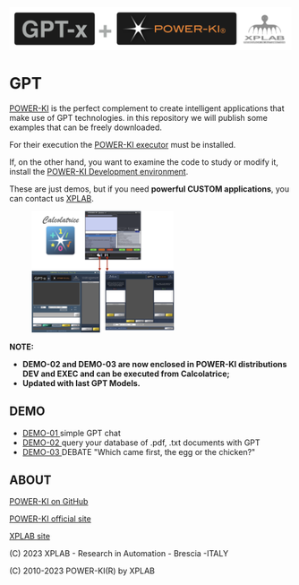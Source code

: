 ![image](GPT+PWK.png )
# GPT
<a href="http://www.power-ki.com">POWER-KI</a> is the perfect complement to create intelligent applications that make use of GPT technologies.
in this repository we will publish some examples that can be freely downloaded.

For their execution the <a href="https://github.com/POWER-KI/POWER-KI/raw/master/INSTALL-PACKAGE/Setup_PWK-EXC_PUB01.msi" download> POWER-KI executor</a> must be installed. 

If, on the other hand, you want to examine the code to study or modify it, install the  <a href="https://github.com/POWER-KI/POWER-KI/raw/master/INSTALL-PACKAGE/Setup_POWER-KI_PUB01.msi" download> POWER-KI Development environment</a>.

These are just demos, but if you need <b>powerful CUSTOM applications</b>, you can contact us <a href="http://xplab.net/CONTACTS_EN.html"> XPLAB</a>.

<figure>
    <img src="CalcGPT.png" width="60%">    
</figure>

<b>NOTE: 
* DEMO-02 and DEMO-03 are now enclosed in POWER-KI distributions DEV and EXEC and can be executed from Calcolatrice;
* Updated with last GPT Models. </b>


## DEMO

*  <a href="https://github.com/POWER-KI/GPT/tree/main/DEMO-01"> DEMO-01 </a>  simple GPT chat
*  <a href="https://github.com/POWER-KI/GPT/tree/main/DEMO-02"> DEMO-02 </a>  query your database of .pdf, .txt documents with GPT 
*  <a href="https://github.com/POWER-KI/GPT/tree/main/DEMO-03"> DEMO-03 </a>  DEBATE "Which came first, the egg or the chicken?"

## ABOUT
<a href="https://github.com/POWER-KI"> POWER-KI on GitHub</a> 

<a href="http://www.power-ki.com"> POWER-KI official site</a> 

<a href="http://www.xplab.net"> XPLAB site</a> 

(C) 2023 XPLAB - Research in Automation - Brescia -ITALY

(C) 2010-2023 POWER-KI(R) by XPLAB
